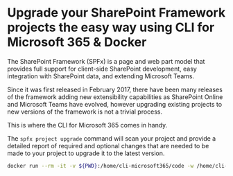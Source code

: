 # Upgrade your SharePoint Framework projects the easy way using CLI for Microsoft 365 & Docker

The SharePoint Framework (SPFx) is a page and web part model that provides full support for client-side SharePoint development, easy integration with SharePoint data, and extending Microsoft Teams.

Since it was first released in February 2017, there have been many releases of the framework adding new extensibility capabilities as SharePoint Online and Microsoft Teams have evolved, however upgrading existing projects to new versions of the framework is not a trivial process.

This is where the CLI for Microsoft 365 comes in handy. 

The `spfx project upgrade` command will scan your project and provide a detailed report of required and optional changes that are needed to be made to your project to upgrade it to the latest version.



```sh
docker run --rm -it -v ${PWD}:/home/cli-microsoft365/code -w /home/cli-microsoft365/code m365pnp/cli-microsoft365:latest pwsh -c "m365 spfx project upgrade --shell powershell --output md > report.md"
```

